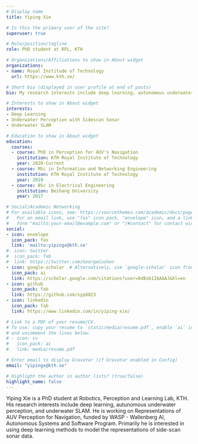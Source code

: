 ```yaml
---
# Display name
title: Yiping Xie

# Is this the primary user of the site?
superuser: true

# Role/position/tagline
role: PhD student at RPL, KTH

# Organizations/Affiliations to show in About widget
organizations:
- name: Royal Institude of Technology 
  url: https://www.kth.se/

# Short bio (displayed in user profile at end of posts)
bio: My research interests include deep learning, autonomous underwater perception, and underwater SLAM.

# Interests to show in About widget
interests:
- Deep Learning
- Underwater Perception with Sidescan Sonar
- Underwater SLAM

# Education to show in About widget
education:
  courses: 
  - course: PhD in Perception for AUV's Navigation
    institution: KTH Royal Institute of Technology 
    year: 2020-Current
  - course: MSc in Information and Networking Engineering
    institution: KTH Royal Institute of Technology
    year: 2019
  - course: BSc in Electrical Engineering
    institution: Beihang University
    year: 2017

# Social/Academic Networking
# For available icons, see: https://sourcethemes.com/academic/docs/page-builder/#icons
#   For an email link, use "fas" icon pack, "envelope" icon, and a link in the
#   form "mailto:your-email@example.com" or "/#contact" for contact widget.
social:
- icon: envelope
  icon_pack: fas
  link: 'mailto:yipingx@kth.se'
#- icon: twitter
#  icon_pack: fab
#  link: https://twitter.com/GeorgeCushen
- icon: google-scholar  # Alternatively, use `google-scholar` icon from `ai` icon pack
  icon_pack: ai
  link: https://scholar.google.com/citations?user=Dd8xb1IAAAAJ&hl=en
- icon: github
  icon_pack: fab
  link: https://github.com/xyp8023
- icon: linkedin
  icon_pack: fab
  link: https://www.linkedin.com/in/yiping-xie/

# Link to a PDF of your resume/CV.
# To use: copy your resume to `static/media/resume.pdf`, enable `ai` icons in `params.toml`, 
# and uncomment the lines below.
# - icon: cv
#   icon_pack: ai
#   link: media/resume.pdf

# Enter email to display Gravatar (if Gravatar enabled in Config)
email: "yipingx@kth.se"

# Highlight the author in author lists? (true/false)
highlight_name: false
---
```


Yiping Xie is a PhD student at Robotics, Perception and Learning Lab, KTH. His research interests include deep learning, autunomous underwater perception, and underwater SLAM. He is working on Representations of AUV Perception for Navigation, funded by WASP - Wallenberg AI, Autonomous Systems and Software Program. Primarily he is interested in using deep learning methods to model the representations of side-scan sonar data.


